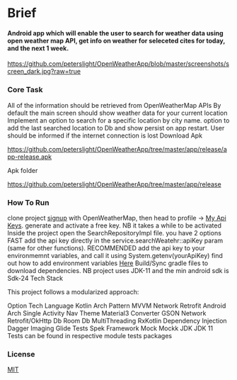 # Brief

#### Android app which will enable the user to search for weather data using open weather map API, get info on weather for seleceted cites for today, and the next 1 week.

https://github.com/peterslight/OpenWeatherApp/blob/master/screenshots/screen_dark.jpg?raw=true

### Core Task

All of the information should be retrieved from OpenWeatherMap APIs
By default the main screen should show weather data for your current location 
Implement an option to search for a specific location by city name.
option to add the last searched location to Db and show persist on app restart.
User should be informed if the internet connection is lost
Download Apk

https://github.com/peterslight/OpenWeatherApp/tree/master/app/release/app-release.apk

Apk folder

https://github.com/peterslight/OpenWeatherApp/tree/master/app/release

### How To Run

clone project
[signup](https://home.openweathermap.org/users/sign_in) with OpenWeatherMap, then head to profile -> [My Api Keys](https://home.openweathermap.org/api_keys).
generate and activate a free key. NB it takes a while to be activated
Inside the project open the SearchRepositoryImpl file. you have 2 options
FAST add the api key directly in the service.searchWeatehr::apiKey param (same for other functions).
RECOMMENDED add the api key to your environmemnt variables, and call it using System.getenv(yourApiKey) find out how to add environment variables [Here](https://chlee.co/how-to-setup-environment-variables-for-windows-mac-and-linux/)
Build/Sync gradle files to download dependencies. NB project uses JDK-11 and the min android sdk is Sdk-24
Tech Stack

This project follows a modularized approach:

Option	Tech
Language	Kotlin
Arch Pattern	MVVM
Network	Retrofit
Android Arch	Single Activity Nav
Theme	Material3
Converter	GSON
Network	Retrofit/OkHttp
Db	Room Db
MultiThreading	RxKotlin
Dependency Injection	Dagger
Imaging	Glide
Tests	Spek Framework
Mock	Mockk
JDK	JDK 11
Tests can be found in respective module tests packages

### License

[MIT](https://choosealicense.com/licenses/mit/)

